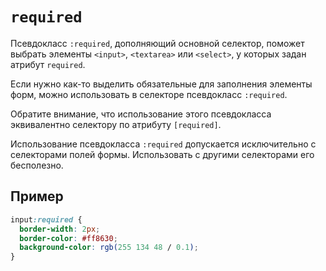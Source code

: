 # `required`

Псевдокласс `:required`, дополняющий основной селектор, поможет выбрать элементы `<input>`, `<textarea>` или `<select>`, у которых задан атрибут `required`.

Если нужно как-то выделить обязательные для заполнения элементы форм, можно использовать в селекторе псевдокласс `:required`.

Обратите внимание, что использование этого псевдокласса эквивалентно селектору по атрибуту `[required]`.

Использование псевдокласса `:required` допускается исключительно с селекторами полей формы. Использовать с другими селекторами его бесполезно.

## Пример

```css
input:required {
  border-width: 2px;
  border-color: #ff8630;
  background-color: rgb(255 134 48 / 0.1);
}
```
